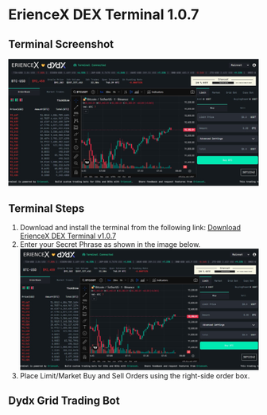 # ErienceX DEX Terminal 1.0.7

## Terminal Screenshot
![Terminal Screenshot](https://raw.githubusercontent.com/erience/eriencex-dex-terminal/refs/heads/main/assets/terminal-screen-107.png)

## Terminal Steps
1. Download and install the terminal from the following link: [Download ErienceX DEX Terminal v1.0.7](https://github.com/erience/eriencex-dex-terminal/releases/download/v1.0.7/ErienceX-DEX-Terminal-1.0.7-setup.exe)
2. Enter your Secret Phrase as shown in the image below. ![Terminal Screenshot](https://raw.githubusercontent.com/erience/eriencex-dex-terminal/refs/heads/main/assets/terminal-screen-107.png)
3. Place Limit/Market Buy and Sell Orders using the right-side order box.

## Dydx Grid Trading Bot
